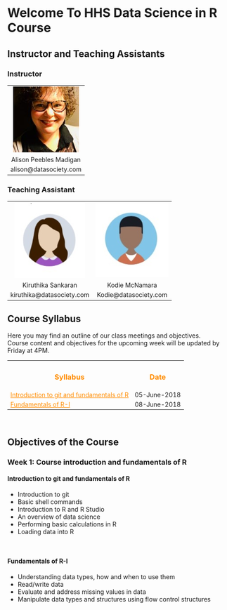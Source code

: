 <h1> Welcome To HHS Data Science in R Course </h1>
 
<h2>Instructor and Teaching Assistants</h2>
<h3>Instructor</h3>
<div>
<table border="0">
<tr>
<td align="center"><img src="Alison.jpg"></td>
</tr>
<tr>
<td align="center">Alison Peebles Madigan</td>
</tr>
<tr>
<td align="center">alison@datasociety.com</td>
</tr>
</table>
</div>

<h3>Teaching Assistant</h3>
<div>
<table border="0">
<tr>
<td align="center"><img src="Kiru.jpg"></td>
<td align="center"><img src="Kodie.jpg"></td>
</tr>
<tr>
<td align="center">Kiruthika Sankaran</td>
<td align="center">Kodie McNamara</td>
</tr>
<tr>
<td align="center">kiruthika@datasociety.com</td>
<td align="center">Kodie@datasociety.com</td>
</tr>

</table>	
</div>

<h2>Course Syllabus</h2>
Here you may find an outline of our class meetings and objectives.<br>
Course content and objectives for the upcoming week will be updated by Friday at 4PM.
<table>
  <tr>
    <th><h3><font color="FF8C00">Syllabus</font></h3></th>
	<th><h3><font color="FF8C00">Date</font></h3></th>
  </tr>
    
  <tr>
    <td><a href="#week-1-day-1" style="color: rgb(255,140,0)"><font color="FF8C00">Introduction to git and fundamentals of R</font></a></td>
	<td>05-June-2018</td>
  </tr>
  
  <tr>
    <td><a href="#week-1-day-2" style="color: rgb(255,140,0)"><font color="FF8C00">Fundamentals of R-I</font></a></td>
	<td>08-June-2018</td>
  </tr>
</table>
<br>


<h2>Objectives of the Course</h2>
<h3>Week 1: Course introduction and fundamentals of R</h3>

<p id="week-1-day-1">
<h4>Introduction to git and fundamentals of R</h4>

<ul>
  <li>Introduction to git</li>
  <li>Basic shell commands</li>
  <li>Introduction to R and R Studio</li>
  <li>An overview of data science</li>
  <li>Performing basic calculations in R</li>
  <li>Loading data into R</li>
</ul>
</p><br>

<p id="week-1-day-2">
<h4>Fundamentals of R-I</h4>
<ul>
  <li>Understanding data types, how and when to use them</li>
  <li>Read/write data</li>
  <li>Evaluate and address missing values in data</li>
  <li>Manipulate data types and structures using flow control structures</li>
</ul>
</p><br>